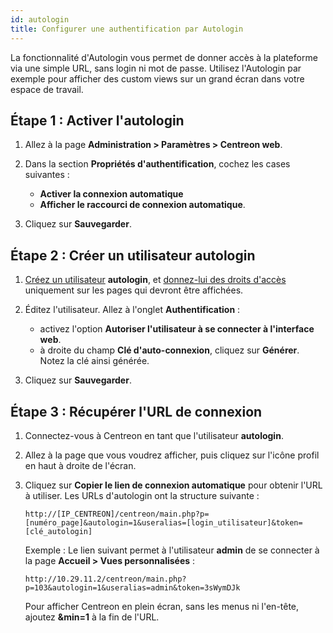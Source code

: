 ```yaml
---
id: autologin
title: Configurer une authentification par Autologin
---
```


La fonctionnalité d'Autologin vous permet de donner accès à la plateforme via une simple URL, sans login ni mot de passe. Utilisez l'Autologin par exemple pour afficher des custom views sur un grand écran dans votre espace de travail. 

## Étape 1 : Activer l'autologin

1. Allez à la page **Administration > Paramètres > Centreon web**.

2. Dans la section **Propriétés d'authentification**, cochez les cases suivantes :

    - **Activer la connexion automatique**
    - **Afficher le raccourci de connexion automatique**. 

3. Cliquez sur **Sauvegarder**.

## Étape 2 : Créer un utilisateur autologin

1. [Créez un utilisateur](../monitoring/basic-objects/contacts-create.html) **autologin**, et [donnez-lui des droits d'accès](../administration/access-control-lists.html) uniquement sur les pages qui devront être affichées.

2. Éditez l'utilisateur. Allez à l'onglet **Authentification** :
    - activez l'option **Autoriser l'utilisateur à se connecter à l'interface web**.
    - à droite du champ **Clé d'auto-connexion**, cliquez sur **Générer**. Notez la clé ainsi générée.

3. Cliquez sur **Sauvegarder**.

## Étape 3 : Récupérer l'URL de connexion

1. Connectez-vous à Centreon en tant que l'utilisateur **autologin**.

2. Allez à la page que vous voudrez afficher, puis cliquez sur l'icône profil en haut à droite de l'écran.

3. Cliquez sur **Copier le lien de connexion automatique** pour obtenir l'URL à utiliser. Les URLs d'autologin ont la structure suivante :

    ```
    http://[IP_CENTREON]/centreon/main.php?p=[numéro_page]&autologin=1&useralias=[login_utilisateur]&token=[clé_autologin]
    ```

    Exemple : Le lien suivant permet à l'utilisateur **admin** de se connecter à la page **Accueil > Vues personnalisées** : 
    ```
    http://10.29.11.2/centreon/main.php?p=103&autologin=1&useralias=admin&token=3sWymDJk
    ```

    Pour afficher Centreon en plein écran, sans les menus ni l'en-tête, ajoutez **&min=1** à la fin de l'URL.
 	 
